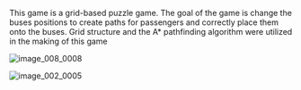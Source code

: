 This game is a grid-based puzzle game. The goal of the game is  change the buses positions to create paths for passengers and correctly place them onto the buses. Grid structure and the A* pathfinding algorithm were utilized in the making of this game




![image_008_0008 ](https://github.com/oguzhanakkaya/3D-Tile-Based-Puzzle-Game/assets/26164843/2f9e946f-8632-4a54-836f-6b54fb79d236) 


![image_002_0005 ](https://github.com/oguzhanakkaya/3D-Tile-Based-Puzzle-Game/assets/26164843/6a7125c6-865a-41e8-b173-c6c16a243c41)


